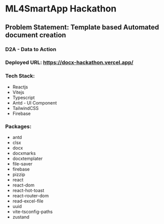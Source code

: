 # ML4SmartApp Hackathon

## Problem Statement: Template based Automated document creation
### D2A - Data to Action

### Deployed URL: https://docx-hackathon.vercel.app/

### Tech Stack:

- Reactjs
- Vitejs
- Typescript
- Antd - UI Component
- TailwindCSS
- Firebase

### Packages:

- antd
- clsx
- docx
- docxmarks
- docxtemplater
- file-saver
- firebase
- pizzip
- react
- react-dom
- react-hot-toast
- react-router-dom
- read-excel-file
- uuid
- vite-tsconfig-paths
- zustand
